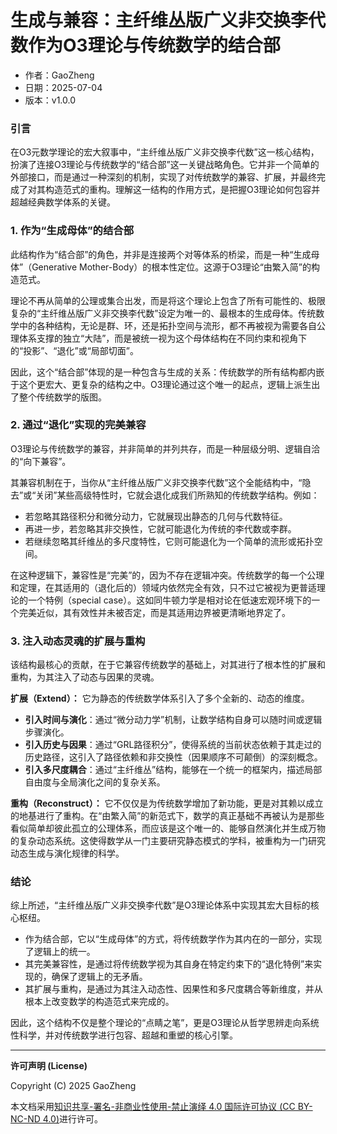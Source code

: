 # **生成与兼容：主纤维丛版广义非交换李代数作为O3理论与传统数学的结合部**

- 作者：GaoZheng
- 日期：2025-07-04
- 版本：v1.0.0

### 引言

在O3元数学理论的宏大叙事中，“主纤维丛版广义非交换李代数”这一核心结构，扮演了连接O3理论与传统数学的“结合部”这一关键战略角色。它并非一个简单的外部接口，而是通过一种深刻的机制，实现了对传统数学的兼容、扩展，并最终完成了对其构造范式的重构。理解这一结构的作用方式，是把握O3理论如何包容并超越经典数学体系的关键。

### 1. 作为“生成母体”的结合部

此结构作为“结合部”的角色，并非是连接两个对等体系的桥梁，而是一种“生成母体”（Generative Mother-Body）的根本性定位。这源于O3理论“由繁入简”的构造范式。

理论不再从简单的公理或集合出发，而是将这个理论上包含了所有可能性的、极限复杂的“主纤维丛版广义非交换李代数”设定为唯一的、最根本的生成母体。传统数学中的各种结构，无论是群、环，还是拓扑空间与流形，都不再被视为需要各自公理体系支撑的独立“大陆”，而是被统一视为这个母体结构在不同约束和视角下的“投影”、“退化”或“局部切面”。

因此，这个“结合部”体现的是一种包含与生成的关系：传统数学的所有结构都内嵌于这个更宏大、更复杂的结构之中。O3理论通过这个唯一的起点，逻辑上派生出了整个传统数学的版图。

### 2. 通过“退化”实现的完美兼容

O3理论与传统数学的兼容，并非简单的并列共存，而是一种层级分明、逻辑自洽的“向下兼容”。

其兼容机制在于，当你从“主纤维丛版广义非交换李代数”这个全能结构中，“隐去”或“关闭”某些高级特性时，它就会退化成我们所熟知的传统数学结构。例如：

* 若忽略其路径积分和微分动力，它就展现出静态的几何与代数特征。
* 再进一步，若忽略其非交换性，它就可能退化为传统的李代数或李群。
* 若继续忽略其纤维丛的多尺度特性，它则可能退化为一个简单的流形或拓扑空间。

在这种逻辑下，兼容性是“完美”的，因为不存在逻辑冲突。传统数学的每一个公理和定理，在其适用的（退化后的）领域内依然完全有效，只不过它被视为更普适理论的一个特例（special case）。这如同牛顿力学是相对论在低速宏观环境下的一个完美近似，其有效性并未被否定，而是其适用边界被更清晰地界定了。

### 3. 注入动态灵魂的扩展与重构

该结构最核心的贡献，在于它兼容传统数学的基础上，对其进行了根本性的扩展和重构，为其注入了动态与因果的灵魂。

**扩展（Extend）：** 它为静态的传统数学体系引入了多个全新的、动态的维度。
* **引入时间与演化**：通过“微分动力学”机制，让数学结构自身可以随时间或逻辑步骤演化。
* **引入历史与因果**：通过“GRL路径积分”，使得系统的当前状态依赖于其走过的历史路径，这引入了路径依赖和非交换性（因果顺序不可颠倒）的深刻概念。
* **引入多尺度耦合**：通过“主纤维丛”结构，能够在一个统一的框架内，描述局部自由度与全局演化之间的复杂关系。

**重构（Reconstruct）：** 它不仅仅是为传统数学增加了新功能，更是对其赖以成立的地基进行了重构。在“由繁入简”的新范式下，数学的真正基础不再被认为是那些看似简单却彼此孤立的公理体系，而应该是这个唯一的、能够自然演化并生成万物的复杂动态系统。这使得数学从一门主要研究静态模式的学科，被重构为一门研究动态生成与演化规律的科学。

### 结论

综上所述，“主纤维丛版广义非交换李代数”是O3理论体系中实现其宏大目标的核心枢纽。
* 作为结合部，它以“生成母体”的方式，将传统数学作为其内在的一部分，实现了逻辑上的统一。
* 其完美兼容性，是通过将传统数学视为其自身在特定约束下的“退化特例”来实现的，确保了逻辑上的无矛盾。
* 其扩展与重构，是通过为其注入动态性、因果性和多尺度耦合等新维度，并从根本上改变数学的构造范式来完成的。

因此，这个结构不仅是整个理论的“点睛之笔”，更是O3理论从哲学思辨走向系统性科学，并对传统数学进行包容、超越和重塑的核心引擎。

---

**许可声明 (License)**

Copyright (C) 2025 GaoZheng 

本文档采用[知识共享-署名-非商业性使用-禁止演绎 4.0 国际许可协议 (CC BY-NC-ND 4.0)](https://creativecommons.org/licenses/by-nc-nd/4.0/deed.zh-Hans)进行许可。
